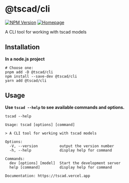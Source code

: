 <!-- #region header -->
<!-- Generated by @toolsync/builtin/package-readme. Do not edit manually, instead run `toolsync prepare`. -->

# @tscad/cli

[![NPM Version](https://img.shields.io/npm/v/@tscad/cli)](https://www.npmjs.com/package/@tscad/cli) [![Homepage](https://img.shields.io/badge/docs-default)](https://tscad.vercel.app)

A CLI tool for working with tscad models

<!-- #endregion header -->

## Installation

**In a node.js project**

```shell
# Choose one:
pnpm add -D @tscad/cli
npm install --save-dev @tscad/cli
yarn add @tscad/cli
```

## Usage

**Use `tscad --help` to see available commands and options.**

```shell
tscad --help
```

<!-- #region usage -->
<!-- This section is generated. Do not edit manually! -->

```
Usage: tscad [options] [command]

> A CLI tool for working with tscad models

Options:
  -V, --version          output the version number
  -h, --help             display help for command

Commands:
  dev [options] [model]  Start the development server
  help [command]         display help for command

Documentation: https://tscad.vercel.app
```

<!-- #endregion usage -->
